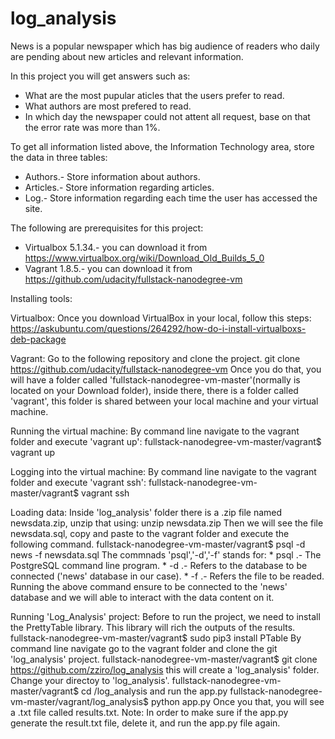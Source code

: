 # log_analysis

News is a popular newspaper which has big audience of readers who daily are pending about new articles and relevant information.

In this project you will get answers such as:

* What are the most pupular aticles that the users prefer to read.
* What authors are most prefered to read.
* In which day the newspaper could not attent all request, base on that the error rate was more than 1%.

To get all information listed above, the Information Technology area, store the data in three tables:

* Authors.- Store information about authors.
* Articles.- Store information regarding articles.
* Log.- Store information regarding each time the user has accessed the site.


The following are prerequisites for this project:

* Virtualbox 5.1.34.- you can download it from https://www.virtualbox.org/wiki/Download_Old_Builds_5_0 
* Vagrant 1.8.5.- you can download it from https://github.com/udacity/fullstack-nanodegree-vm


Installing tools:

Virtualbox:
	Once you download VirtualBox in your local, follow this steps: https://askubuntu.com/questions/264292/how-do-i-install-virtualboxs-deb-package	

Vagrant:
	Go to the following repository and clone the project.
	git clone https://github.com/udacity/fullstack-nanodegree-vm
	Once you do that, you will have a folder called 'fullstack-nanodegree-vm-master'(normally is located on your Download folder), inside there, there is a folder called 'vagrant', this folder is shared between your local machine and your virtual machine. 	

Running the virtual machine:
	By command line navigate to the vagrant folder and execute 'vagrant up':
	fullstack-nanodegree-vm-master/vagrant$ vagrant up

Logging into the virtual machine:
	By command line navigate to the vagrant folder and execute 'vagrant ssh':
	fullstack-nanodegree-vm-master/vagrant$ vagrant ssh	

Loading data:
	Inside 'log_analysis' folder there is a .zip file named newsdata.zip, unzip that using:
	unzip newsdata.zip
	Then we will see the file newsdata.sql, copy and paste to the vagrant folder and execute the following command.	
		fullstack-nanodegree-vm-master/vagrant$ psql -d news -f newsdata.sql
	The commnads 'psql','-d','-f' stands for:
		* psql .- The PostgreSQL command line program.
		* -d .- Refers to the database to be connected ('news' database in our case).
		* -f .-  Refers the file to be readed.
    Running the above command ensure to be connected to the 'news' database and we will able to interact with the data content on it.


Running 'Log_Analysis' project:
    Before to run the project, we need to install the PrettyTable library. This library will rich the outputs of the results.	
    fullstack-nanodegree-vm-master/vagrant$ sudo pip3 install PTable
	By command line navigate go to the vagrant folder and clone the git 'log_analysis' project.
    	fullstack-nanodegree-vm-master/vagrant$ git clone https://github.com/zziro/log_analysis
    this will create a 'log_analysis' folder. Change your directoy to 'log_analysis'.
        fullstack-nanodegree-vm-master/vagrant$ cd /log_analysis
    and run the app.py
    	fullstack-nanodegree-vm-master/vagrant/log_analysis$ python app.py
    Once you that, you will see a .txt file called results.txt. 
    Note: In order to make sure if the app.py generate the result.txt file, delete it, and run the app.py file again.
